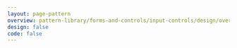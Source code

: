```yaml
---
layout: page-pattern
overview: pattern-library/forms-and-controls/input-controls/design/overview.md
design: false
code: false
---
```


